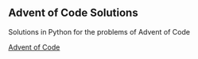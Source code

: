 ## Advent of Code Solutions

Solutions in Python for the problems of Advent of Code

[Advent of Code](https://adventofcode.com/)